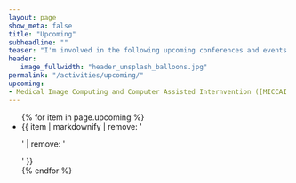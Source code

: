 ```yaml
---
layout: page
show_meta: false
title: "Upcoming"
subheadline: ""
teaser: "I'm involved in the following upcoming conferences and events:"
header:
   image_fullwidth: "header_unsplash_balloons.jpg"
permalink: "/activities/upcoming/"
upcoming:
- Medical Image Computing and Computer Assisted Internvention ([MICCAI 2018](http://www.miccai.org/)).
---
```

<ul>
    {% for item in page.upcoming %}
    <li>{{ item | markdownify | remove: '<p>' | remove: '</p>' }}</li>
    {% endfor %}
</ul>

